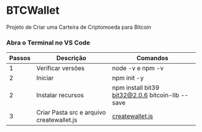 # BTCWallet
Projeto de Criar uma Carteira de Criptomoeda para Bitcoin
### Abra o Terminal no VS Code

| Passos | Descrição | Comandos |
| --- | --- | --- |
| 1 | Verificar versões | node -v e npm -v |
| 2 | Iniciar | npm init -y |
| 2 | Instalar recursos | npm install bit39 bit32@2.0.6 bitcoin-lib --save
| 3 | Criar Pasta src e arquivo createwallet.js | [createwallet.js](https://github.com/AllanNunes2211/BTCWallet/blob/main/createwallet.js) |
